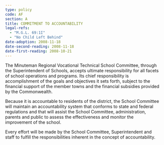 ```yaml
---
type: policy
code: AF
section: A
title: COMMITMENT TO ACCOUNTABILITY
legal-refs:
  - "M.G.L. 69:1I"
  - "No Child Left Behind"
date-adoption: 2008-11-18
date-second-reading: 2008-11-18
date-first-reading: 2008-10-21
---
```

The Minuteman Regional Vocational Technical School Committee, through the Superintendent of Schools, accepts ultimate responsibility for all facets of school operations and programs.  Its chief responsibility is accomplishment of the goals and objectives it sets forth, subject to the financial support of the member towns and the financial subsidies provided by the Commonwealth.  

Because it is accountable to residents of the district, the School Committee will maintain an accountability system that conforms to state and federal regulations and that will assist the School Committee, administration, parents and public to assess the effectiveness and monitor the improvement of the school.  

Every effort will be made by the School Committee, Superintendent and staff to fulfill the responsibilities inherent in the concept of accountability.

